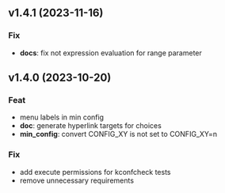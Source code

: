 ## v1.4.1 (2023-11-16)

### Fix

- **docs**: fix not expression evaluation for range parameter

## v1.4.0 (2023-10-20)

### Feat

- menu labels in min config
- **doc**: generate hyperlink targets for choices
- **min_config**: convert CONFIG_XY is not set to CONFIG_XY=n

### Fix

- add execute permissions for kconfcheck tests
- remove unnecessary requirements

